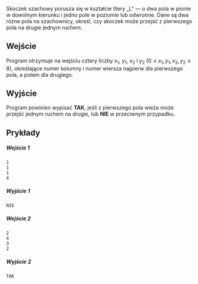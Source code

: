Skoczek szachowy porusza się w kształcie litery „L” — o dwa pola w pionie w dowolnym kierunku i jedno pole w poziomie lub odwrotnie. Dane są dwa różne pola na szachownicy, określ, czy skoczek może przejść z pierwszego pola na drugie jednym ruchem.

## Wejście
Program otrzymuje na wejściu cztery liczby $x_1$, $y_1$, $x_2$ i $y_2$ ($0 \le x_1,y_1,x_2,y_2 \le 8$), określające numer kolumny i numer wiersza najpierw dla pierwszego pola, a potem dla drugiego. 

## Wyjście
Program powinien wypisać **TAK**, jeśli z pierwszego pola wieża może przejść jednym ruchem na drugie, lub **NIE** w przeciwnym przypadku.

## Prykłady

##### Wejście 1 
```
1
1
1
4
```

##### Wyjście 1
```
NIE
```

##### Wejście 2 
```
2
4
3
2
```

##### Wyjście 2
```
TAK
```
